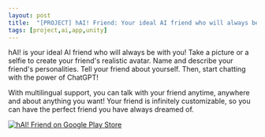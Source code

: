 ```yaml
---
layout: post
title:  "[PROJECT] hAI! Friend: Your ideal AI friend who will always be with you!"
tags: [project,ai,app,unity]
---
```

hAI! is your ideal AI friend who will always be with you! Take a picture or a selfie to create your friend's realistic avatar. Name and describe your friend's personalities. Tell your friend about yourself. Then, start chatting with the power of ChatGPT!

With multilingual support, you can talk with your friend anytime, anywhere and about anything you want! Your friend is infinitely customizable, so you can have the perfect friend you have always dreamed of.

[![hAI! Friend on Google Play Store](https://img.shields.io/badge/hAI!_Friend_on_Google_Play_Store-black?style=for-the-badge&logo=android&color=E6FFE6)](https://play.google.com/store/apps/details?id=com.Uralstech.hAI&pli=12)